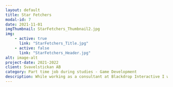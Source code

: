 ```yaml
---
layout: default
title: Star Fetchers
modal-id: 7
date: 2021-11-01
imgThumbnail: StarFetchers_Thumbnail2.jpg
img:
    - active: true
      link: "StarFetchers_Title.jpg"
    - active: false
      link: "StarFetchers_Header.jpg"
alt: image-alt
project-date: 2021-2022
client: Svavelstickan AB
category: Part time job during studies - Game Development
description: While working as a consultant at Blackdrop Interactive I worked at Svavelstickan, where I helped develop features for their upcoming game Star Fetchers. During my time working on the project I contributed to everything from the engine, the physics system, gameplay programming, systems programming, game design and dialog writing. A few notable contributions are; the basebuilding system, the Casino area within the game which I both designed and created from scratch, and the underlying hierarchical UI system used in many menus and gameplay features.
---
```

